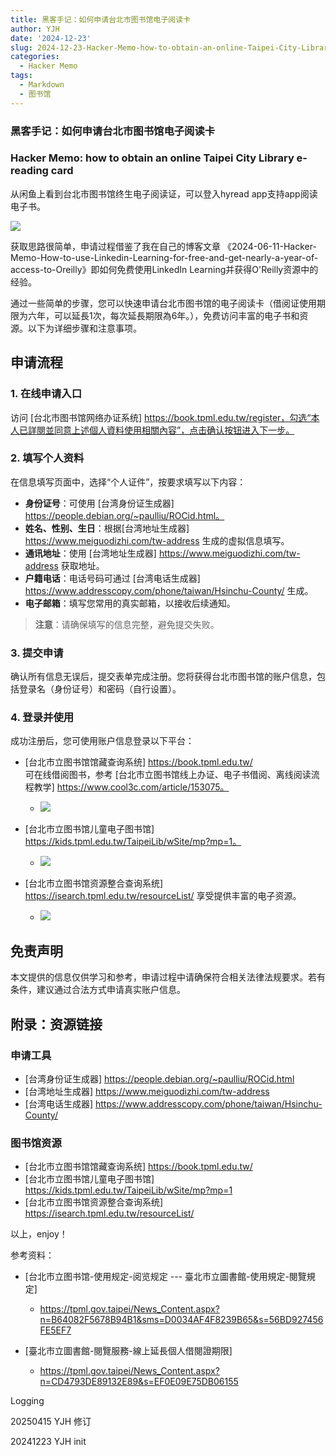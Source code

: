 ```yaml
---
title: 黑客手记：如何申请台北市图书馆电子阅读卡
author: YJH
date: '2024-12-23'
slug: 2024-12-23-Hacker-Memo-how-to-obtain-an-online-Taipei-City-Library-e-reading-card
categories:
  - Hacker Memo
tags:
  - Markdown
  - 图书馆
---
```

###   黑客手记：如何申请台北市图书馆电子阅读卡

### Hacker Memo: how to obtain an online Taipei City Library e-reading card



从闲鱼上看到台北市图书馆终生电子阅读证，可以登入hyread app支持app阅读电子书。

![](/post/2024-12-23-黑客手记：如何申请台北市图书馆终身电子阅读卡_files/在线台北市图书馆终生电子阅读证.jpg)



获取思路很简单，申请过程借鉴了我在自己的博客文章 《2024-06-11-Hacker-Memo-How-to-use-Linkedin-Learning-for-free-and-get-nearly-a-year-of-access-to-Oreilly》即如何免费使用LinkedIn Learning并获得O'Reilly资源中的经验。



通过一些简单的步骤，您可以快速申请台北市图书馆的电子阅读卡（借阅证使用期限为六年，可以延長1次，每次延長期限為6年。），免费访问丰富的电子书和资源。以下为详细步骤和注意事项。



## 申请流程

### 1. 在线申请入口

访问 [台北市图书馆网络办证系统] https://book.tpml.edu.tw/register，勾选“本人已詳閱並同意上述個人資料使用相關內容”，点击确认按钮进入下一步。

### 2. 填写个人资料

在信息填写页面中，选择“个人证件”，按要求填写以下内容：

- **身份证号**：可使用 [台湾身份证生成器] https://people.debian.org/~paulliu/ROCid.html。
- **姓名、性别、生日**：根据[台湾地址生成器] https://www.meiguodizhi.com/tw-address 生成的虚拟信息填写。
- **通讯地址**：使用 [台湾地址生成器] https://www.meiguodizhi.com/tw-address 获取地址。
- **户籍电话**：电话号码可通过 [台湾电话生成器] https://www.addresscopy.com/phone/taiwan/Hsinchu-County/ 生成。
- **电子邮箱**：填写您常用的真实邮箱，以接收后续通知。

> **注意**：请确保填写的信息完整，避免提交失败。

### 3. 提交申请

确认所有信息无误后，提交表单完成注册。您将获得台北市图书馆的账户信息，包括登录名（身份证号）和密码（自行设置）。

### 4. 登录并使用

成功注册后，您可使用账户信息登录以下平台：

- [台北市立图书馆馆藏查询系统] https://book.tpml.edu.tw/  
  可在线借阅图书，参考 [台北市立图书馆线上办证、电子书借阅、离线阅读流程教学] https://www.cool3c.com/article/153075。
  - ![](/post/2024-12-23-黑客手记：如何申请台北市图书馆终身电子阅读卡_files/Snipaste_2024-12-23_11-07-00.jpg)

- [台北市立图书馆儿童电子图书馆] https://kids.tpml.edu.tw/TaipeiLib/wSite/mp?mp=1。
  - ![](/post/2024-12-23-黑客手记：如何申请台北市图书馆终身电子阅读卡_files/Snipaste_2024-12-23_11-00-15.jpg)

- [台北市立图书馆资源整合查询系统] https://isearch.tpml.edu.tw/resourceList/  享受提供丰富的电子资源。
  - ![](/post/2024-12-23-黑客手记：如何申请台北市图书馆终身电子阅读卡_files/Snipaste_2024-12-23_11-08-38.jpg)




## 免责声明

本文提供的信息仅供学习和参考，申请过程中请确保符合相关法律法规要求。若有条件，建议通过合法方式申请真实账户信息。



## 附录：资源链接

### 申请工具

- [台湾身份证生成器] https://people.debian.org/~paulliu/ROCid.html
- [台湾地址生成器] https://www.meiguodizhi.com/tw-address
- [台湾电话生成器] https://www.addresscopy.com/phone/taiwan/Hsinchu-County/

### 图书馆资源

- [台北市立图书馆馆藏查询系统] https://book.tpml.edu.tw/
- [台北市立图书馆儿童电子图书馆] https://kids.tpml.edu.tw/TaipeiLib/wSite/mp?mp=1
- [台北市立图书馆资源整合查询系统] https://isearch.tpml.edu.tw/resourceList/



以上，enjoy！



参考资料：

- [台北市立图书馆-使用规定-阅览规定 --- 臺北市立圖書館-使用規定-閱覽規定]
  - https://tpml.gov.taipei/News_Content.aspx?n=B64082F5678B94B1&sms=D0034AF4F8239B65&s=56BD927456FE5EF7

- [臺北市立圖書館-閱覽服務-線上延長個人借閱證期限] 

  - https://tpml.gov.taipei/News_Content.aspx?n=CD4793DE89132E89&s=EF0E09E75DB06155

  

Logging

20250415 YJH 修订

20241223 YJH init